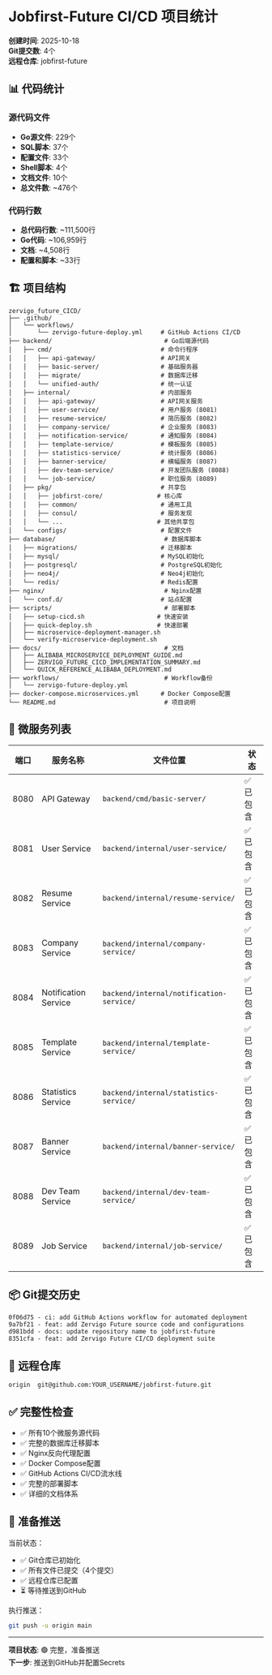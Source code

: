 # Jobfirst-Future CI/CD 项目统计

**创建时间**: 2025-10-18  
**Git提交数**: 4个  
**远程仓库**: jobfirst-future

## 📊 代码统计

### 源代码文件
- **Go源文件**: 229个
- **SQL脚本**: 37个
- **配置文件**: 33个
- **Shell脚本**: 4个
- **文档文件**: 10个
- **总文件数**: ~476个

### 代码行数
- **总代码行数**: ~111,500行
- **Go代码**: ~106,959行
- **文档**: ~4,508行
- **配置和脚本**: ~33行

## 🏗️ 项目结构

```
zervigo_future_CICD/
├── .github/
│   └── workflows/
│       └── zervigo-future-deploy.yml     # GitHub Actions CI/CD
├── backend/                               # Go后端源代码
│   ├── cmd/                              # 命令行程序
│   │   ├── api-gateway/                  # API网关
│   │   ├── basic-server/                 # 基础服务器
│   │   ├── migrate/                      # 数据库迁移
│   │   └── unified-auth/                 # 统一认证
│   ├── internal/                         # 内部服务
│   │   ├── api-gateway/                  # API网关服务
│   │   ├── user-service/                 # 用户服务 (8081)
│   │   ├── resume-service/               # 简历服务 (8082)
│   │   ├── company-service/              # 企业服务 (8083)
│   │   ├── notification-service/         # 通知服务 (8084)
│   │   ├── template-service/             # 模板服务 (8085)
│   │   ├── statistics-service/           # 统计服务 (8086)
│   │   ├── banner-service/               # 横幅服务 (8087)
│   │   ├── dev-team-service/             # 开发团队服务 (8088)
│   │   └── job-service/                  # 职位服务 (8089)
│   ├── pkg/                              # 共享包
│   │   ├── jobfirst-core/               # 核心库
│   │   ├── common/                       # 通用工具
│   │   ├── consul/                       # 服务发现
│   │   └── ...                          # 其他共享包
│   └── configs/                          # 配置文件
├── database/                              # 数据库脚本
│   ├── migrations/                       # 迁移脚本
│   ├── mysql/                            # MySQL初始化
│   ├── postgresql/                       # PostgreSQL初始化
│   ├── neo4j/                            # Neo4j初始化
│   └── redis/                            # Redis配置
├── nginx/                                 # Nginx配置
│   └── conf.d/                           # 站点配置
├── scripts/                               # 部署脚本
│   ├── setup-cicd.sh                    # 快速安装
│   ├── quick-deploy.sh                  # 快速部署
│   ├── microservice-deployment-manager.sh
│   └── verify-microservice-deployment.sh
├── docs/                                  # 文档
│   ├── ALIBABA_MICROSERVICE_DEPLOYMENT_GUIDE.md
│   ├── ZERVIGO_FUTURE_CICD_IMPLEMENTATION_SUMMARY.md
│   └── QUICK_REFERENCE_ALIBABA_DEPLOYMENT.md
├── workflows/                             # Workflow备份
│   └── zervigo-future-deploy.yml
├── docker-compose.microservices.yml      # Docker Compose配置
└── README.md                              # 项目说明

```

## 🎯 微服务列表

| 端口 | 服务名称 | 文件位置 | 状态 |
|------|---------|---------|------|
| 8080 | API Gateway | `backend/cmd/basic-server/` | ✅ 已包含 |
| 8081 | User Service | `backend/internal/user-service/` | ✅ 已包含 |
| 8082 | Resume Service | `backend/internal/resume-service/` | ✅ 已包含 |
| 8083 | Company Service | `backend/internal/company-service/` | ✅ 已包含 |
| 8084 | Notification Service | `backend/internal/notification-service/` | ✅ 已包含 |
| 8085 | Template Service | `backend/internal/template-service/` | ✅ 已包含 |
| 8086 | Statistics Service | `backend/internal/statistics-service/` | ✅ 已包含 |
| 8087 | Banner Service | `backend/internal/banner-service/` | ✅ 已包含 |
| 8088 | Dev Team Service | `backend/internal/dev-team-service/` | ✅ 已包含 |
| 8089 | Job Service | `backend/internal/job-service/` | ✅ 已包含 |

## 📦 Git提交历史

```
0f06d75 - ci: add GitHub Actions workflow for automated deployment
9a7bf21 - feat: add Zervigo Future source code and configurations
d981bdd - docs: update repository name to jobfirst-future
8351cfa - feat: add Zervigo Future CI/CD deployment suite
```

## 🔗 远程仓库

```
origin  git@github.com:YOUR_USERNAME/jobfirst-future.git
```

## ✅ 完整性检查

- ✅ 所有10个微服务源代码
- ✅ 完整的数据库迁移脚本
- ✅ Nginx反向代理配置
- ✅ Docker Compose配置
- ✅ GitHub Actions CI/CD流水线
- ✅ 完整的部署脚本
- ✅ 详细的文档体系

## 🚀 准备推送

当前状态：
- ✅ Git仓库已初始化
- ✅ 所有文件已提交（4个提交）
- ✅ 远程仓库已配置
- ⏳ 等待推送到GitHub

执行推送：
```bash
git push -u origin main
```

---

**项目状态**: 🟢 完整，准备推送  
**下一步**: 推送到GitHub并配置Secrets
